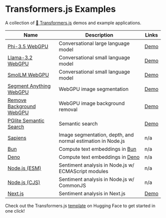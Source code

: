 # Transformers.js Examples

A collection of [🤗 Transformers.js](https://huggingface.co/docs/transformers.js) demos and example applications.

| Name                                                    | Description                                                 | Links                                                                          |
| ------------------------------------------------------- | ----------------------------------------------------------- | ------------------------------------------------------------------------------ |
| [Phi-3.5 WebGPU](./phi-3.5-webgpu/)                     | Conversational large language model                         | [Demo](https://huggingface.co/spaces/webml-community/phi-3.5-webgpu)           |
| [Llama-3.2 WebGPU](./llama-3.2-webgpu/)                 | Conversational small language model                         | [Demo](https://huggingface.co/spaces/webml-community/llama-3.2-webgpu)         |
| [SmolLM WebGPU](./smollm-webgpu/)                       | Conversational small language model                         | [Demo](https://huggingface.co/spaces/webml-community/smollm-webgpu)            |
| [Segment Anything WebGPU](./segment-anything-webgpu/)   | WebGPU image segmentation                                   | [Demo](https://huggingface.co/spaces/webml-community/segment-anything-webgpu)  |
| [Remove Background WebGPU](./remove-background-webgpu/) | WebGPU image background removal                             | [Demo](https://huggingface.co/spaces/webml-community/remove-background-webgpu) |
| [PGlite Semantic Search](./pglite-semantic-search/)     | Semantic search                                             | [Demo](https://huggingface.co/spaces/thorwebdev/pglite-semantic-search)        |
| [Sapiens](./sapiens-node/)                              | Image segmentation, depth, and normal estimation in Node.js | n/a                                                                            |
| [Bun](./bun/)                                           | Compute text embeddings in [Bun](https://bun.sh/)           | n/a                                                                            |
| [Deno](./deno-embed/)                                   | Compute text embeddings in [Deno](https://deno.com/)        | n/a                                                                            |
| [Node.js (ESM)](./node-esm/)                            | Sentiment analysis in Node.js w/ ECMAScript modules         | n/a                                                                            |
| [Node.js (CJS)](./node-cjs/)                            | Sentiment analysis in Node.js w/ CommonJS                   | n/a                                                                            |
| [Next.js](./next-server/)                               | Sentiment analysis in Next.js                               | [Demo](https://huggingface.co/spaces/webml-community/next-server-template)     |

Check out the Transformers.js [template](https://huggingface.co/new-space?template=static-templates%2Ftransformers.js) on Hugging Face to get started in one click!
